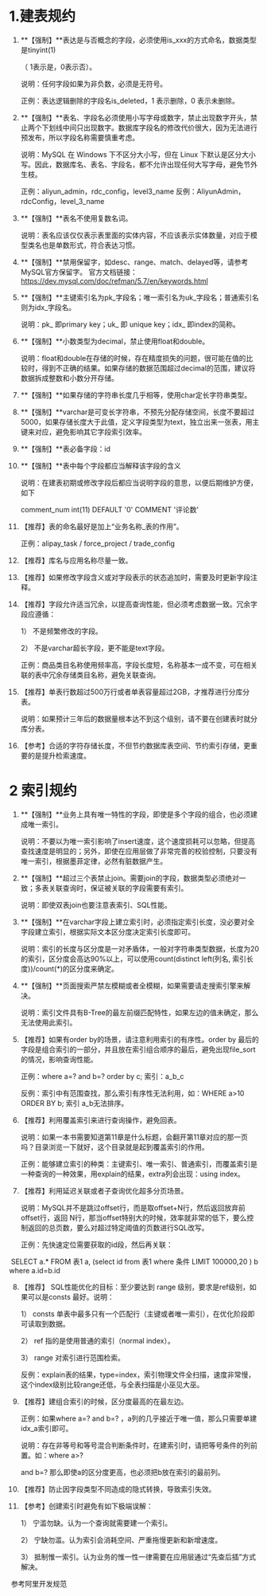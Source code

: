 # 1.建表规约

1. **【强制】**表达是与否概念的字段，必须使用is_xxx的方式命名，数据类型是tinyint(1)

   （ 1表示是，0表示否）。 

   说明：任何字段如果为非负数，必须是无符号。 

   正例：表达逻辑删除的字段名is_deleted，1 表示删除，0 表示未删除。 

2. **【强制】**表名、字段名必须使用小写字母或数字，禁止出现数字开头，禁止两个下划线中间只出现数字。数据库字段名的修改代价很大，因为无法进行预发布，所以字段名称需要慎重考虑。 

   说明：MySQL 在 Windows 下不区分大小写，但在 Linux 下默认是区分大小写。因此，数据库名、表名、字段名，都不允许出现任何大写字母，避免节外生枝。 

   正例：aliyun_admin，rdc_config，level3_name 反例：AliyunAdmin，rdcConfig，level_3_name 

3. **【强制】**表名不使用复数名词。 

   说明：表名应该仅仅表示表里面的实体内容，不应该表示实体数量，对应于模型类名也是单数形式，符合表达习惯。 

4. **【强制】**禁用保留字，如desc、range、match、delayed等，请参考MySQL官方保留字。 官方文档链接：https://dev.mysql.com/doc/refman/5.7/en/keywords.html

5. **【强制】**主键索引名为pk_字段名；唯一索引名为uk_字段名；普通索引名则为idx_字段名。 

   说明：pk_ 即primary key；uk_ 即 unique key；idx_ 即index的简称。 

6. **【强制】**小数类型为decimal，禁止使用float和double。 

   说明：float和double在存储的时候，存在精度损失的问题，很可能在值的比较时，得到不正确的结果。如果存储的数据范围超过decimal的范围，建议将数据拆成整数和小数分开存储。 

7. **【强制】**如果存储的字符串长度几乎相等，使用char定长字符串类型。 

8. **【强制】**varchar是可变长字符串，不预先分配存储空间，长度不要超过5000，如果存储长度大于此值，定义字段类型为text，独立出来一张表，用主键来对应，避免影响其它字段索引效率。 

9. **【强制】**表必备字段：id 

10. **【强制】**表中每个字段都应当解释该字段的含义

    说明：在建表初期或修改字段后都应当说明字段的意思，以便后期维护方便，如下

    comment_num int(11) DEFAULT '0' COMMENT '评论数'

11. 【推荐】表的命名最好是加上“业务名称_表的作用”。 

    正例：alipay_task / force_project / trade_config 

12. 【推荐】库名与应用名称尽量一致。 

13. 【推荐】如果修改字段含义或对字段表示的状态追加时，需要及时更新字段注释。 

14. 【推荐】字段允许适当冗余，以提高查询性能，但必须考虑数据一致。冗余字段应遵循： 

    1）    不是频繁修改的字段。 

    2）    不是varchar超长字段，更不能是text字段。 

    正例：商品类目名称使用频率高，字段长度短，名称基本一成不变，可在相关联的表中冗余存储类目名称，避免关联查询。 

15. 【推荐】单表行数超过500万行或者单表容量超过2GB，才推荐进行分库分表。 

    说明：如果预计三年后的数据量根本达不到这个级别，请不要在创建表时就分库分表。 

16. 【参考】合适的字符存储长度，不但节约数据库表空间、节约索引存储，更重要的是提升检索速度。 

 

# 2 索引规约

1. **【强制】**业务上具有唯一特性的字段，即使是多个字段的组合，也必须建成唯一索引。 

   说明：不要以为唯一索引影响了insert速度，这个速度损耗可以忽略，但提高查找速度是明显的；另外，即使在应用层做了非常完善的校验控制，只要没有唯一索引，根据墨菲定律，必然有脏数据产生。 

2. **【强制】**超过三个表禁止join。需要join的字段，数据类型必须绝对一致；多表关联查询时，保证被关联的字段需要有索引。 

   说明：即使双表join也要注意表索引、SQL性能。 

3. **【强制】**在varchar字段上建立索引时，必须指定索引长度，没必要对全字段建立索引，根据实际文本区分度决定索引长度即可。 

   说明：索引的长度与区分度是一对矛盾体，一般对字符串类型数据，长度为20的索引，区分度会高达90%以上，可以使用count(distinct left(列名, 索引长度))/count(*)的区分度来确定。 

4. **【强制】**页面搜索严禁左模糊或者全模糊，如果需要请走搜索引擎来解决。 

   说明：索引文件具有B-Tree的最左前缀匹配特性，如果左边的值未确定，那么无法使用此索引。 

5. 【推荐】如果有order by的场景，请注意利用索引的有序性。order by 最后的字段是组合索引的一部分，并且放在索引组合顺序的最后，避免出现file_sort的情况，影响查询性能。 

   正例：where a=? and b=? order by c; 索引：a_b_c 

   反例：索引中有范围查找，那么索引有序性无法利用，如：WHERE a>10 ORDER BY b; 索引 a_b无法排序。 

6. 【推荐】利用覆盖索引来进行查询操作，避免回表。 

   说明：如果一本书需要知道第11章是什么标题，会翻开第11章对应的那一页吗？目录浏览一下就好，这个目录就是起到覆盖索引的作用。 

   正例：能够建立索引的种类：主键索引、唯一索引、普通索引，而覆盖索引是一种查询的一种效果，用explain的结果，extra列会出现：using index。 

7. 【推荐】利用延迟关联或者子查询优化超多分页场景。 

   说明：MySQL并不是跳过offset行，而是取offset+N行，然后返回放弃前offset行，返回 N行，那当offset特别大的时候，效率就非常的低下，要么控制返回的总页数，要么对超过特定阈值的页数进行SQL改写。 

   正例：先快速定位需要获取的id段，然后再关联： 

​      SELECT a.* FROM 表1 a, (select id from 表1 where 条件 LIMIT 100000,20 ) b where a.id=b.id 

8. 【推荐】 SQL性能优化的目标：至少要达到 range 级别，要求是ref级别，如果可以是consts 最好。说明： 

   1）    consts 单表中最多只有一个匹配行（主键或者唯一索引），在优化阶段即可读取到数据。 

   2）    ref 指的是使用普通的索引（normal index）。 

   3）    range 对索引进行范围检索。 

   反例：explain表的结果，type=index，索引物理文件全扫描，速度非常慢，这个index级别比较range还低，与全表扫描是小巫见大巫。 

9. 【推荐】建组合索引的时候，区分度最高的在最左边。 

   正例：如果where a=? and b=? ，a列的几乎接近于唯一值，那么只需要单建idx_a索引即可。 

   说明：存在非等号和等号混合判断条件时，在建索引时，请把等号条件的列前置。如：where a>? 

   and b=? 那么即使a的区分度更高，也必须把b放在索引的最前列。 

10. 【推荐】防止因字段类型不同造成的隐式转换，导致索引失效。 

11. 【参考】创建索引时避免有如下极端误解： 

    1）    宁滥勿缺。认为一个查询就需要建一个索引。 

    2）    宁缺勿滥。认为索引会消耗空间、严重拖慢更新和新增速度。 

    3）    抵制惟一索引。认为业务的惟一性一律需要在应用层通过“先查后插”方式解决。 





​																																					参考阿里开发规范
